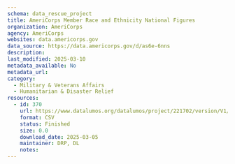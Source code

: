 ```yaml
---
schema: data_rescue_project 
title: AmeriCorps Member Race and Ethnicity National Figures
organization: AmeriCorps
agency: AmeriCorps
websites: data.americorps.gov
data_source: https://data.americorps.gov/d/as6e-6nns
description: 
last_modified: 2025-03-10
metadata_available: No
metadata_url: 
category:
  - Military & Veterans Affairs 
  - Humanitarian & Disaster Relief 
resources:
  - id: 370
    url: https://www.datalumos.org/datalumos/project/221702/version/V1/view
    format: CSV
    status: Finished
    size: 0.0
    download_date: 2025-03-05
    maintainer: DRP, DL
    notes: 
---
```

